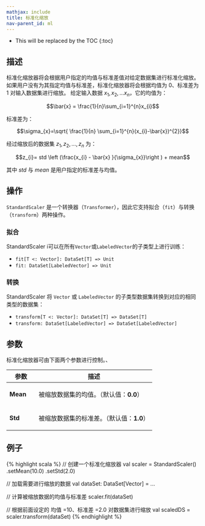 ```yaml
---
mathjax: include
title: 标准化缩放
nav-parent_id: ml
---
```

<!--
Licensed to the Apache Software Foundation (ASF) under one
or more contributor license agreements.  See the NOTICE file
distributed with this work for additional information
regarding copyright ownership.  The ASF licenses this file
to you under the Apache License, Version 2.0 (the
"License"); you may not use this file except in compliance
with the License.  You may obtain a copy of the License at

  http://www.apache.org/licenses/LICENSE-2.0

Unless required by applicable law or agreed to in writing,
software distributed under the License is distributed on an
"AS IS" BASIS, WITHOUT WARRANTIES OR CONDITIONS OF ANY
KIND, either express or implied.  See the License for the
specific language governing permissions and limitations
under the License.
-->

* This will be replaced by the TOC
{:toc}
## 描述

标准化缩放器将会根据用户指定的均值与标准差值对给定数据集进行标准化缩放。
如果用户没有为其指定均值与标准差，标准化缩放器将会根据均值为 0、标准差为 1 对输入数据集进行缩放。
给定输入数据 $x_1, x_2,... x_n$，它的均值为：

 $$\bar{x} = \frac{1}{n}\sum_{i=1}^{n}x_{i}$$

标准差为：

 $$\sigma_{x}=\sqrt{ \frac{1}{n} \sum_{i=1}^{n}(x_{i}-\bar{x})^{2}}$$

经过缩放后的数据集 $z_1, z_2,...,z_n$ 为：

 $$z_{i}= std \left (\frac{x_{i} - \bar{x}  }{\sigma_{x}}\right ) + mean$$

其中 $\textit{std}$ 与 $\textit{mean}$ 是用户指定的标准差与均值。

## 操作

`StandardScaler` 是一个转换器（`Transformer`），因此它支持拟合（`fit`）与转换（`transform`）两种操作。

### 拟合

StandardScaler i可以在所有`Vector`或`LabeledVector`的子类型上进行训练：

* `fit[T <: Vector]: DataSet[T] => Unit`
* `fit: DataSet[LabeledVector] => Unit`

### 转换

StandardScaler 将 `Vector` 或 `LabeledVector` 的子类型数据集转换到对应的相同类型的数据集：

* `transform[T <: Vector]: DataSet[T] => DataSet[T]`
* `transform: DataSet[LabeledVector] => DataSet[LabeledVector]`

## 参数

标准化缩放器可由下面两个参数进行控制。、

 <table class="table table-bordered">
  <thead>
    <tr>
      <th class="text-left" style="width: 20%">参数</th>
      <th class="text-center">描述</th>
    </tr>
  </thead>

  <tbody>
    <tr>
      <td><strong>Mean</strong></td>
      <td>
        <p>
          被缩放数据集的均值。（默认值：<strong>0.0</strong>）
        </p>
      </td>
    </tr>
    <tr>
      <td><strong>Std</strong></td>
      <td>
        <p>
          被缩放数据集的标准差。（默认值：<strong>1.0</strong>）
        </p>
      </td>
    </tr>
  </tbody>
</table>

## 例子

{% highlight scala %}
// 创建一个标准化缩放器
val scaler = StandardScaler()
.setMean(10.0)
.setStd(2.0)

// 加载需要进行缩放的数据
val dataSet: DataSet[Vector] = ...

// 计算被缩放数据的均值与标准差
scaler.fit(dataSet)

// 根据前面设定的 均值 =10、标准差 =2.0 对数据集进行缩放
val scaledDS = scaler.transform(dataSet)
{% endhighlight %}
